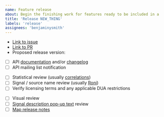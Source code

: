 ```yaml
---
name: Feature release 
about: Begin the finishing work for features ready to be included in a release
title: 'Release NEW_THING'
labels: 'release'
assignees: 'benjaminysmith'
---
```


- [Link to issue]()
- [Link to PR]()
- Proposed release version: <!-- eg 1.12 -->

<!-- Additional information about the feature: -->


<!-- relevant for most work -->

- [ ] API [documentation](https://github.com/cmu-delphi/delphi-epidata/tree/main/docs/api) and/or [changelog](https://github.com/cmu-delphi/delphi-epidata/blob/main/docs/api/covidcast_changelog.md)
- [ ] API mailing list notification

<!-- relevant for new signals -->

- [ ] Statistical review (usually [correlations](https://github.com/cmu-delphi/covidcast/tree/main/docs/R-notebooks))
- [ ] Signal / source name review (usually [Roni](https://docs.google.com/document/d/10hGd4Evce4lJ4VkWaQEKFQxvmw2P4xyYGtIAWF52Sf8/edit?usp=sharing))
- [ ] Verify licensing terms and any applicable DUA restrictions

<!-- relevant for new map signals -->

- [ ] Visual review
- [ ] [Signal description pop-up text](https://docs.google.com/document/d/1kDqRg8EaI4WQXMaUUbbCGPlsUqEql8kgXCNt6AvMA9I/edit?usp=sharing) review
- [ ] [Map release notes](https://docs.google.com/document/d/1BpxGgIma_Lkd2kxtwEo2DBdHQ3zk6dHRz-leUIRlOIA/edit?usp=sharing)
